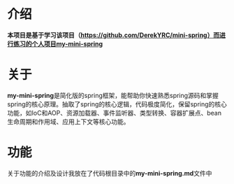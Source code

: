 # 介绍

**本项目是基于学习该项目（https://github.com/DerekYRC/mini-spring）而进行练习的个人项目my-mini-spring**



# 关于

**my-mini-spring**是简化版的spring框架，能帮助你快速熟悉spring源码和掌握spring的核心原理。抽取了spring的核心逻辑，代码极度简化，保留spring的核心功能，如IoC和AOP、资源加载器、事件监听器、类型转换、容器扩展点、bean生命周期和作用域、应用上下文等核心功能。

# 功能

关于功能的介绍及设计我放在了代码根目录中的**my-mini-spring.md**文件中
